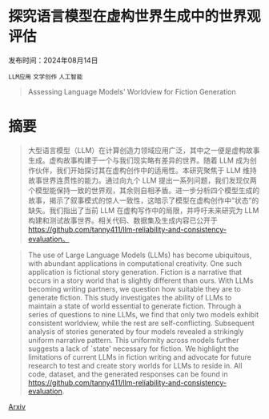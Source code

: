 # 探究语言模型在虚构世界生成中的世界观评估

发布时间：2024年08月14日

`LLM应用` `文学创作` `人工智能`

> Assessing Language Models' Worldview for Fiction Generation

# 摘要

> 大型语言模型（LLM）在计算创造力领域应用广泛，其中之一便是虚构故事生成。虚构故事构建于一个与我们现实略有差异的世界。随着 LLM 成为创作伙伴，我们开始探讨其在虚构创作中的适用性。本研究聚焦于 LLM 维持故事世界连贯性的能力。通过向九个 LLM 提出一系列问题，我们发现仅两个模型能保持一致的世界观，其余则自相矛盾。进一步分析四个模型生成的故事，揭示了叙事模式的惊人一致性，这暗示了模型在虚构创作中“状态”的缺失。我们指出了当前 LLM 在虚构写作中的局限，并呼吁未来研究为 LLM 构建和测试故事世界。相关代码、数据集及生成内容已公开于 https://github.com/tanny411/llm-reliability-and-consistency-evaluation。

> The use of Large Language Models (LLMs) has become ubiquitous, with abundant applications in computational creativity. One such application is fictional story generation. Fiction is a narrative that occurs in a story world that is slightly different than ours. With LLMs becoming writing partners, we question how suitable they are to generate fiction. This study investigates the ability of LLMs to maintain a state of world essential to generate fiction. Through a series of questions to nine LLMs, we find that only two models exhibit consistent worldview, while the rest are self-conflicting. Subsequent analysis of stories generated by four models revealed a strikingly uniform narrative pattern. This uniformity across models further suggests a lack of `state' necessary for fiction. We highlight the limitations of current LLMs in fiction writing and advocate for future research to test and create story worlds for LLMs to reside in. All code, dataset, and the generated responses can be found in https://github.com/tanny411/llm-reliability-and-consistency-evaluation.

[Arxiv](https://arxiv.org/abs/2408.07904)